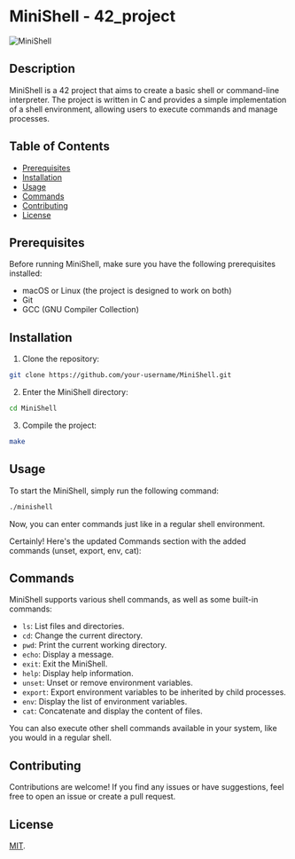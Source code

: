 # MiniShell - 42_project

![MiniShell](https://img.shields.io/badge/MiniShell-42_Project-blue)

## Description

MiniShell is a 42 project that aims to create a basic shell or command-line interpreter. The project is written in C and provides a simple implementation of a shell environment, allowing users to execute commands and manage processes.

## Table of Contents

- [Prerequisites](#prerequisites)
- [Installation](#installation)
- [Usage](#usage)
- [Commands](#commands)
- [Contributing](#contributing)
- [License](#license)

## Prerequisites

Before running MiniShell, make sure you have the following prerequisites installed:

- macOS or Linux (the project is designed to work on both)
- Git
- GCC (GNU Compiler Collection)

## Installation

1. Clone the repository:

```bash
git clone https://github.com/your-username/MiniShell.git
```

2. Enter the MiniShell directory:

```bash
cd MiniShell
```

3. Compile the project:

```bash
make
```

## Usage

To start the MiniShell, simply run the following command:

```bash
./minishell
```

Now, you can enter commands just like in a regular shell environment.


Certainly! Here's the updated Commands section with the added commands (unset, export, env, cat):

## Commands

MiniShell supports various shell commands, as well as some built-in commands:

- `ls`: List files and directories.
- `cd`: Change the current directory.
- `pwd`: Print the current working directory.
- `echo`: Display a message.
- `exit`: Exit the MiniShell.
- `help`: Display help information.
- `unset`: Unset or remove environment variables.
- `export`: Export environment variables to be inherited by child processes.
- `env`: Display the list of environment variables.
- `cat`: Concatenate and display the content of files.

You can also execute other shell commands available in your system, like you would in a regular shell.


## Contributing

Contributions are welcome! If you find any issues or have suggestions, feel free to open an issue or create a pull request.

## License

[MIT](https://github.com/rdoukali42/MiniShell/blob/master/LICENSE).
